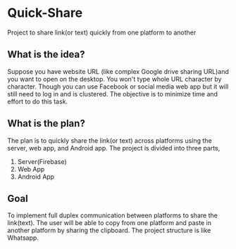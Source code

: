 # Quick-Share
Project to share link(or text) quickly from one platform to another

## What is the idea?
Suppose you have website URL (like complex Google drive sharing URL)and you want to open on the desktop. You won't type whole URL character by character. Though you can use Facebook or social media web app but it will still need to log in and is clustered. The objective is to minimize time and effort to do this task.

## What is the plan?
The plan is to quickly share the link(or text) across platforms using the server, web app, and Android app. The project is divided into three parts,
1) Server(Firebase)
2) Web App
3) Android App

## Goal
To implement full duplex communication between platforms to share the link(text). The user will be able to copy from one platform and paste in another platform by sharing the clipboard. The project structure is like Whatsapp.
